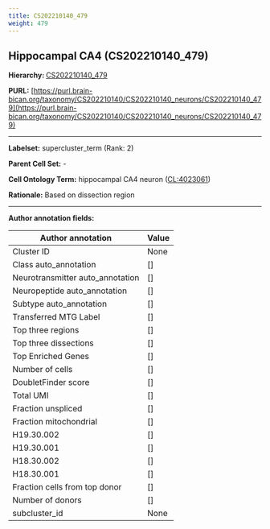 ```yaml
---
title: CS202210140_479
weight: 479
---
```

## Hippocampal CA4 (CS202210140_479)
<b>Hierarchy: </b>
[CS202210140_479](../CS202210140_479)

**PURL:** [https://purl.brain-bican.org/taxonomy/CS202210140/CS202210140_neurons/CS202210140_479](https://purl.brain-bican.org/taxonomy/CS202210140/CS202210140_neurons/CS202210140_479)

---


**Labelset:** supercluster_term (Rank: 2)

**Parent Cell Set:** -



**Cell Ontology Term:**  hippocampal CA4 neuron ([CL:4023061](https://www.ebi.ac.uk/ols/ontologies/cl/terms?obo_id=CL:4023061)) 

**Rationale:** Based on dissection region 

[MARKER GENES.]: #


---

[TRANSFERRED ANNOTATIONS.]: #


[AUTHOR ANNOTATION FIELDS.]: #


**Author annotation fields:**

| Author annotation | Value |
|-------------------|-------|
|Cluster ID|None|
|Class auto_annotation|[]|
|Neurotransmitter auto_annotation|[]|
|Neuropeptide auto_annotation|[]|
|Subtype auto_annotation|[]|
|Transferred MTG Label|[]|
|Top three regions|[]|
|Top three dissections|[]|
|Top Enriched Genes|[]|
|Number of cells|[]|
|DoubletFinder score|[]|
|Total UMI|[]|
|Fraction unspliced|[]|
|Fraction mitochondrial|[]|
|H19.30.002|[]|
|H19.30.001|[]|
|H18.30.002|[]|
|H18.30.001|[]|
|Fraction cells from top donor|[]|
|Number of donors|[]|
|subcluster_id|None|
